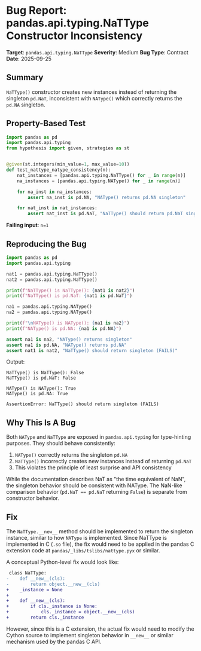 # Bug Report: pandas.api.typing.NaTType Constructor Inconsistency

**Target**: `pandas.api.typing.NaTType`
**Severity**: Medium
**Bug Type**: Contract
**Date**: 2025-09-25

## Summary

`NaTType()` constructor creates new instances instead of returning the singleton `pd.NaT`, inconsistent with `NAType()` which correctly returns the `pd.NA` singleton.

## Property-Based Test

```python
import pandas as pd
import pandas.api.typing
from hypothesis import given, strategies as st


@given(st.integers(min_value=1, max_value=10))
def test_nattype_natype_consistency(n):
    nat_instances = [pandas.api.typing.NaTType() for _ in range(n)]
    na_instances = [pandas.api.typing.NAType() for _ in range(n)]

    for na_inst in na_instances:
        assert na_inst is pd.NA, "NAType() returns pd.NA singleton"

    for nat_inst in nat_instances:
        assert nat_inst is pd.NaT, "NaTType() should return pd.NaT singleton for consistency"
```

**Failing input**: `n=1`

## Reproducing the Bug

```python
import pandas as pd
import pandas.api.typing

nat1 = pandas.api.typing.NaTType()
nat2 = pandas.api.typing.NaTType()

print(f"NaTType() is NaTType(): {nat1 is nat2}")
print(f"NaTType() is pd.NaT: {nat1 is pd.NaT}")

na1 = pandas.api.typing.NAType()
na2 = pandas.api.typing.NAType()

print(f"\nNAType() is NAType(): {na1 is na2}")
print(f"NAType() is pd.NA: {na1 is pd.NA}")

assert na1 is na2, "NAType() returns singleton"
assert na1 is pd.NA, "NAType() returns pd.NA"
assert nat1 is nat2, "NaTType() should return singleton (FAILS)"
```

Output:
```
NaTType() is NaTType(): False
NaTType() is pd.NaT: False

NAType() is NAType(): True
NAType() is pd.NA: True

AssertionError: NaTType() should return singleton (FAILS)
```

## Why This Is A Bug

Both `NAType` and `NaTType` are exposed in `pandas.api.typing` for type-hinting purposes. They should behave consistently:

1. `NAType()` correctly returns the singleton `pd.NA`
2. `NaTType()` incorrectly creates new instances instead of returning `pd.NaT`
3. This violates the principle of least surprise and API consistency

While the documentation describes NaT as "the time equivalent of NaN", the singleton behavior should be consistent with NAType. The NaN-like comparison behavior (`pd.NaT == pd.NaT` returning `False`) is separate from constructor behavior.

## Fix

The `NaTType.__new__` method should be implemented to return the singleton instance, similar to how `NAType` is implemented. Since NaTType is implemented in C (`.so` file), the fix would need to be applied in the pandas C extension code at `pandas/_libs/tslibs/nattype.pyx` or similar.

A conceptual Python-level fix would look like:

```diff
 class NaTType:
-    def __new__(cls):
-        return object.__new__(cls)
+    _instance = None
+
+    def __new__(cls):
+        if cls._instance is None:
+            cls._instance = object.__new__(cls)
+        return cls._instance
```

However, since this is a C extension, the actual fix would need to modify the Cython source to implement singleton behavior in `__new__` or similar mechanism used by the pandas C API.